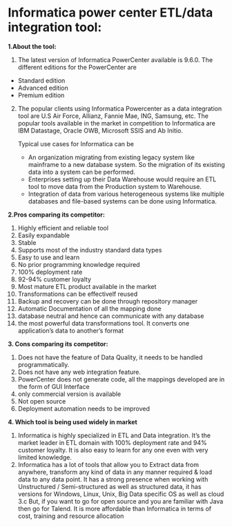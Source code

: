# **Informatica power center ETL/data integration tool:** #


**1.About the tool:**

1. The latest version of Informatica PowerCenter available is 9.6.0. The
different editions for the PowerCenter are

  -   Standard edition
  -   Advanced edition
  -   Premium edition

2. The popular clients using Informatica Powercenter as a data integration
tool are U.S Air Force, Allianz, Fannie Mae, ING, Samsung, etc. The
popular tools available in the market in competition to Informatica are
IBM Datastage, Oracle OWB, Microsoft SSIS and Ab Initio.

   Typical use cases for Informatica can be

   -   An organization migrating from existing legacy system like mainframe
    to a new database system. So the migration of its existing data into
    a system can be performed.
   -   Enterprises setting up their Data Warehouse would require an ETL
    tool to move data from the Production system to Warehouse.
   -   Integration of data from various heterogeneous systems like multiple
    databases and file-based systems can be done using Informatica.

**2.Pros comparing its competitor:**

1.   Highly efficient and reliable tool
2.   Easily expandable
3.    Stable
4.    Supports most of the industry standard data types
5.   Easy to use and learn
6.    No prior programming knowledge required 
7.    100% deployment rate
8.    92-94% customer loyalty
9.    Most mature ETL product available in the market
10.    Transformations can be effectivelf reused
11.    Backup and recovery can be done through repository manager
12.    Automatic Documentation of all the mapping done
13.   database neutral and hence can communicate with any database
14.   the most powerful data transformations tool. It converts one
    application’s data to another’s format

**3\. Cons comparing its competitor:**

1.   Does not have the feature of Data Quality, it needs to be
    handled programmatically.
2.   Does not have any web integration feature.
3.   PowerCenter does not generate code, all the mappings developed are
    in the form of GUI Interface
4.   only commercial version is available
5.   Not open source
6.   Deployment automation needs to be improved

**4\. Which tool is being used widely in market**

1. Informatica is highly specialized in ETL and Data integration. It’s the
market leader in ETL domain with 100% deployment rate and 94% customer
loyalty. It is also easy to learn for any one even with very limited
knowledge.
2. Informatica has a lot of tools that allow you to Extract data from anywhere, transform any kind of data in any manner required & load data to any data point. It has a strong presence when working with Unstructured / Semi-structured as well as structured data, it has versions for Windows, Linux, Unix, Big Data specific OS as well as cloud
3.c But, if you want to go for open source and you are familiar with Java then go for Talend. It is more affordable than Informatica in terms of cost, training and resource allocation
